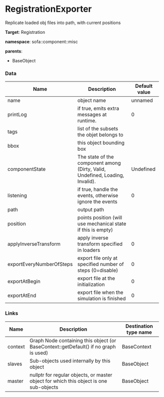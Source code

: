 <!-- generate_doc -->
# RegistrationExporter

Replicate loaded obj files into path, with current positions


__Target__: Registration

__namespace__: sofa::component::misc

__parents__:

- BaseObject

### Data

<table>
    <thead>
        <tr>
            <th>Name</th>
            <th>Description</th>
            <th>Default value</th>
        </tr>
    </thead>
    <tbody>
	<tr>
		<td>name</td>
		<td>
object name
		</td>
		<td>unnamed</td>
	</tr>
	<tr>
		<td>printLog</td>
		<td>
if true, emits extra messages at runtime.
		</td>
		<td>0</td>
	</tr>
	<tr>
		<td>tags</td>
		<td>
list of the subsets the objet belongs to
		</td>
		<td></td>
	</tr>
	<tr>
		<td>bbox</td>
		<td>
this object bounding box
		</td>
		<td></td>
	</tr>
	<tr>
		<td>componentState</td>
		<td>
The state of the component among (Dirty, Valid, Undefined, Loading, Invalid).
		</td>
		<td>Undefined</td>
	</tr>
	<tr>
		<td>listening</td>
		<td>
if true, handle the events, otherwise ignore the events
		</td>
		<td>0</td>
	</tr>
	<tr>
		<td>path</td>
		<td>
output path
		</td>
		<td></td>
	</tr>
	<tr>
		<td>position</td>
		<td>
points position (will use mechanical state if this is empty)
		</td>
		<td></td>
	</tr>
	<tr>
		<td>applyInverseTransform</td>
		<td>
apply inverse transform specified in loaders
		</td>
		<td>0</td>
	</tr>
	<tr>
		<td>exportEveryNumberOfSteps</td>
		<td>
export file only at specified number of steps (0=disable)
		</td>
		<td>0</td>
	</tr>
	<tr>
		<td>exportAtBegin</td>
		<td>
export file at the initialization
		</td>
		<td>0</td>
	</tr>
	<tr>
		<td>exportAtEnd</td>
		<td>
export file when the simulation is finished
		</td>
		<td>0</td>
	</tr>

</tbody>
</table>

### Links


| Name | Description | Destination type name |
| ---- | ----------- | --------------------- |
|context|Graph Node containing this object (or BaseContext::getDefault() if no graph is used)|BaseContext|
|slaves|Sub-objects used internally by this object|BaseObject|
|master|nullptr for regular objects, or master object for which this object is one sub-objects|BaseObject|


